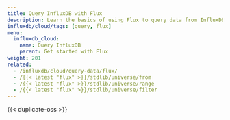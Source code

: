 ```yaml
---
title: Query InfluxDB with Flux
description: Learn the basics of using Flux to query data from InfluxDB.
influxdb/cloud/tags: [query, flux]
menu:
  influxdb_cloud:
    name: Query InfluxDB
    parent: Get started with Flux
weight: 201
related:
  - /influxdb/cloud/query-data/flux/
  - /{{< latest "flux" >}}/stdlib/universe/from
  - /{{< latest "flux" >}}/stdlib/universe/range
  - /{{< latest "flux" >}}/stdlib/universe/filter
---
```


{{< duplicate-oss >}}